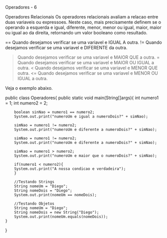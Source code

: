 
Operadores - 6

Operadores Relacionais 
Os operadores relacionais avaliam a relacao entre duas variaveis ou
expressoes. Neste caso, mais precisamente definem se o operando a 
esquerda e igual, diferente, menor, menor ou igual, maior, maior ou igual 
ao da direita, retornando um valor booleano como resultado.

== Quando desejamos verificar se uma variavel e IGUAL A outra.
!= Quando desejamos verificar se uma variavel e DIFERENTE da outra.
> Quando desejamos verificar se uma variavel e MAIOR QUE a outra.
>= Quando desejamos verificar se uma variavel e MAIOR OU IGUAL a outra.
< Quando desejamos verificar se uma variavel e MENOR QUE outra.
<= Quando desejamos verificar se uma variavel e MENOR OU IGUAL a outra.


Veja o exemplo abaixo.

public class Operadores{
	public static void main(String[]args){
	    int numero1 = 1;
        int numero2 = 2;
        
        boolean sinNao = numero1 == numero2;
        System.out.print("numeroUm e igual a numeroDois?" + simNao);

        simNao = numero1 != numero2;
        System.out.print("numeroUm e diferente a numeroDois?" + simNao);

        simNao = numero1 != numero2;
        System.out.print("numeroUm e diferente a numeroDois?" + simNao);

        simNao = numero1 > numero2;
        System.out.print("numeroUm e maior que o numeroDois?" + simNao);

        if(numero1 < numero2){
        System.out.print("A nossa condicao e verdadeira");
        }

        //Testando Strings
        String nomeUm = "Diego";
        String nomeDois = "Diego";
        System.out.print(nomeUm == nomeDois);

        //Testando Objetos
        String nomeUm = "Diego";
        String nomeDois = new String("Diego");
        System.out.print(nomeUm.equals(nomeDois));
    }
}




